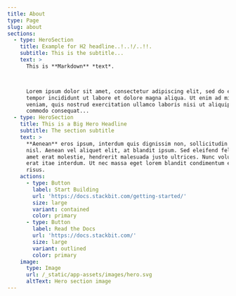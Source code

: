 ```yaml
---
title: About
type: Page
slug: about
sections:
  - type: HeroSection
    title: Example for H2 headline..!..!/..!!.
    subtitle: This is the subtitle...
    text: >
      This is **Markdown** *text*.



      Lorem ipsum dolor sit amet, consectetur adipiscing elit, sed do eiusmod
      tempor incididunt ut labore et dolore magna aliqua. Ut enim ad minim
      veniam, quis nostrud exercitation ullamco laboris nisi ut aliquip ex ea
      commodo consequat...
  - type: HeroSection
    title: This is a Big Hero Headline
    subtitle: The section subtitle
    text: >
      **Aenean** eros ipsum, interdum quis dignissim non, sollicitudin vitae
      nisl. Aenean vel aliquet elit, at blandit ipsum. Sed eleifend felis sit
      amet erat molestie, hendrerit malesuada justo ultrices. Nunc volutpat at
      erat itae interdum. Ut nec massa eget lorem blandit condimentum et at
      risus.
    actions:
      - type: Button
        label: Start Building
        url: 'https://docs.stackbit.com/getting-started/'
        size: large
        variant: contained
        color: primary
      - type: Button
        label: Read the Docs
        url: 'https://docs.stackbit.com/'
        size: large
        variant: outlined
        color: primary
    image:
      type: Image
      url: /_static/app-assets/images/hero.svg
      altText: Hero section image
---
```

